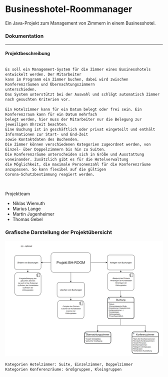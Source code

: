 
# Businesshotel-Roommanager
Ein Java-Projekt zum Management von Zimmern in einem Businesshotel. 


### Dokumentation

___

#### Projektbeschreibung
```

Es soll ein Management-System für die Zimmer eines Businesshotels entwickelt werden. Der Mitarbeiter 
kann im Programm ein Zimmer buchen, dabei wird zwischen Konferenzräumen und Übernachtungszimmern 
unterschieden.
Das System unterstützt bei der Auswahl und schlägt automatisch Zimmer nach gesuchten Kriterien vor.

Ein Hotelzimmer kann für ein Datum belegt oder frei sein. Ein Konferenzraum kann für ein Datum mehrfach 
belegt werden, hier muss der Mitarbeiter nur die Belegung zur jeweiligen Uhrzeit beachten.
Eine Buchung ist in geschäftlich oder privat eingeteilt und enthält Informationen zur Start- und End-Zeit 
sowie Kontaktdaten des Buchenden.
Die Zimmer können verschiedenen Kategorien zugeordnet werden, von Einzel- über Doppelzimmern bis hin zu Suiten.
Die Konferenzräume unterscheiden sich in Größe und Ausstattung voneinander. Zusätzlich gibt es für die Hotelverwaltung 
die Möglichkeit, die maximale Personenzahl für die Konferenzräume anzupassen. So kann flexibel auf die gültigen 
Corona-Schutzbestimmung reagiert werden. 



```

Projektteam
* Niklas Wiemuth
* Marius Lange
* Martin Jugenheimer
* Thomas Gebel


### Grafische Darstellung der Projektübersicht
![alt text](Projektübersicht.png "Projektübersicht Bild")

```
Kategorien Hotelzimmer: Suite, Einzelzimmer, Doppelzimmer
Kategorien Konferenzräume: Großgruppen, Kleingruppen

```
